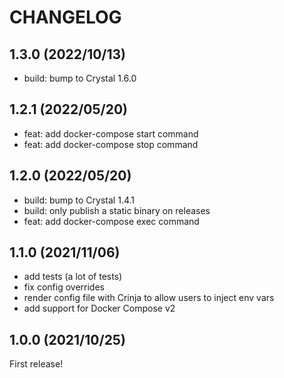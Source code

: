 # CHANGELOG

## 1.3.0 (2022/10/13)

* build: bump to Crystal 1.6.0

## 1.2.1 (2022/05/20)

* feat: add docker-compose start command
* feat: add docker-compose stop command

## 1.2.0 (2022/05/20)

* build: bump to Crystal 1.4.1
* build: only publish a static binary on releases
* feat: add docker-compose exec command

## 1.1.0 (2021/11/06)

* add tests (a lot of tests)
* fix config overrides
* render config file with Crinja to allow users to inject env vars
* add support for Docker Compose v2

## 1.0.0 (2021/10/25)

First release!
